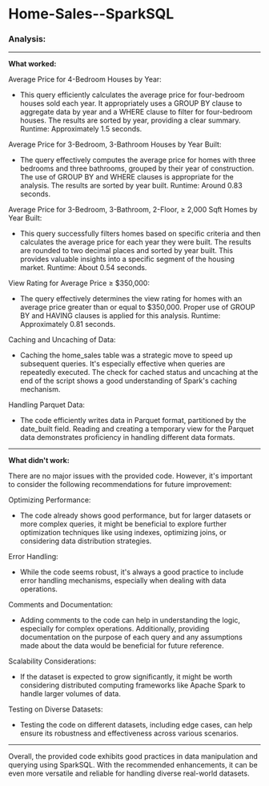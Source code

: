 # Home-Sales--SparkSQL

### Analysis:
---
<b>What worked:</b><br>

Average Price for 4-Bedroom Houses by Year:

* This query efficiently calculates the average price for four-bedroom houses sold each year. It appropriately uses a GROUP BY clause to aggregate data by year and a WHERE clause to filter for four-bedroom houses. The results are sorted by year, providing a clear summary.
Runtime: Approximately 1.5 seconds.

Average Price for 3-Bedroom, 3-Bathroom Houses by Year Built:

* The query effectively computes the average price for homes with three bedrooms and three bathrooms, grouped by their year of construction. The use of GROUP BY and WHERE clauses is appropriate for the analysis. The results are sorted by year built.
Runtime: Around 0.83 seconds.

Average Price for 3-Bedroom, 3-Bathroom, 2-Floor, ≥ 2,000 Sqft Homes by Year Built:

* This query successfully filters homes based on specific criteria and then calculates the average price for each year they were built. The results are rounded to two decimal places and sorted by year built. This provides valuable insights into a specific segment of the housing market.
Runtime: About 0.54 seconds.

View Rating for Average Price ≥ $350,000:

* The query effectively determines the view rating for homes with an average price greater than or equal to $350,000. Proper use of GROUP BY and HAVING clauses is applied for this analysis.
Runtime: Approximately 0.81 seconds.

Caching and Uncaching of Data:

* Caching the home_sales table was a strategic move to speed up subsequent queries. It's especially effective when queries are repeatedly executed. The check for cached status and uncaching at the end of the script shows a good understanding of Spark's caching mechanism.

Handling Parquet Data:

* The code efficiently writes data in Parquet format, partitioned by the date_built field. Reading and creating a temporary view for the Parquet data demonstrates proficiency in handling different data formats.


---
<b>What didn't work:</b><br>

There are no major issues with the provided code. However, it's important to consider the following recommendations for future improvement:

Optimizing Performance:

* The code already shows good performance, but for larger datasets or more complex queries, it might be beneficial to explore further optimization techniques like using indexes, optimizing joins, or considering data distribution strategies.

Error Handling:

* While the code seems robust, it's always a good practice to include error handling mechanisms, especially when dealing with data operations.

Comments and Documentation:

* Adding comments to the code can help in understanding the logic, especially for complex operations. Additionally, providing documentation on the purpose of each query and any assumptions made about the data would be beneficial for future reference.

Scalability Considerations:

* If the dataset is expected to grow significantly, it might be worth considering distributed computing frameworks like Apache Spark to handle larger volumes of data.

Testing on Diverse Datasets:

* Testing the code on different datasets, including edge cases, can help ensure its robustness and effectiveness across various scenarios.


---
Overall, the provided code exhibits good practices in data manipulation and querying using SparkSQL. With the recommended enhancements, it can be even more versatile and reliable for handling diverse real-world datasets.
